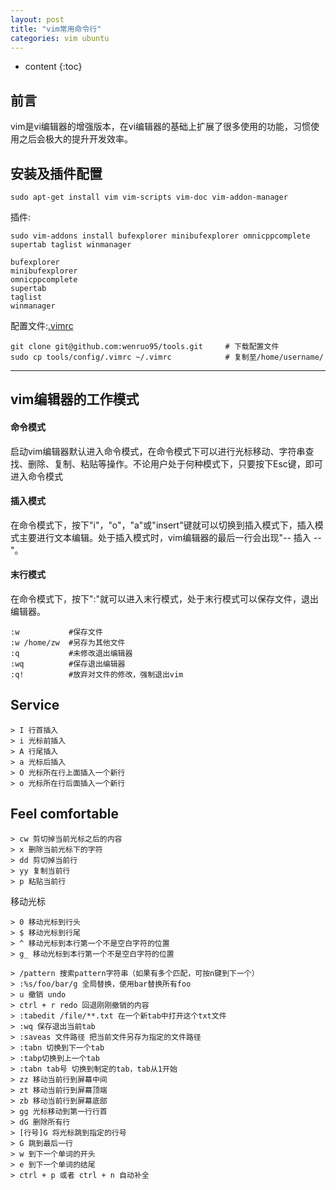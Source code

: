 ```yaml
---
layout: post
title: "vim常用命令行"
categories: vim ubuntu
---
```


* content
{:toc}

## 前言

vim是vi编辑器的增强版本，在vi编辑器的基础上扩展了很多使用的功能，习惯使用之后会极大的提升开发效率。


## 安装及插件配置

	sudo apt-get install vim vim-scripts vim-doc vim-addon-manager

插件:

	sudo vim-addons install bufexplorer minibufexplorer omnicppcomplete supertab taglist winmanager

	bufexplorer
	minibufexplorer
	omnicppcomplete
	supertab
	taglist
	winmanager

配置文件:[.vimrc](https://github.com/wenruo95/tools/blob/master/config/.vimrc)
	
	git clone git@github.com:wenruo95/tools.git 	# 下载配置文件
	sudo cp tools/config/.vimrc ~/.vimrc 			# 复制至/home/username/

---

## vim编辑器的工作模式

#### 命令模式

启动vim编辑器默认进入命令模式，在命令模式下可以进行光标移动、字符串查找、删除、复制、粘贴等操作。不论用户处于何种模式下，只要按下Esc键，即可进入命令模式

#### 插入模式

在命令模式下，按下"i"，"o"，"a"或"insert"键就可以切换到插入模式下，插入模式主要进行文本编辑。处于插入模式时，vim编辑器的最后一行会出现"-- 插入 --"。

#### 末行模式

在命令模式下，按下":"就可以进入末行模式，处于末行模式可以保存文件，退出编辑器。

    :w           #保存文件
    :w /home/zw  #另存为其他文件
    :q           #未修改退出编辑器
    :wq          #保存退出编辑器
    :q!          #放弃对文件的修改，强制退出vim


## Service

	> I 行首插入
	> i 光标前插入
	> A 行尾插入
	> a 光标后插入
	> O 光标所在行上面插入一个新行
	> o 光标所在行后面插入一个新行

## Feel comfortable

	> cw 剪切掉当前光标之后的内容
	> x 删除当前光标下的字符
	> dd 剪切掉当前行
	> yy 复制当前行
	> p 粘贴当前行

移动光标

	> 0 移动光标到行头
	> $ 移动光标到行尾
	> ^ 移动光标到本行第一个不是空白字符的位置
	> g_ 移动光标到本行第一个不是空白字符的位置

	> /pattern 搜索pattern字符串（如果有多个匹配，可按n键到下一个）
	> :%s/foo/bar/g 全局替换，使用bar替换所有foo
	> u 撤销 undo
	> ctrl + r redo 回退刚刚撤销的内容
	> :tabedit /file/**.txt 在一个新tab中打开这个txt文件
	> :wq 保存退出当前tab
	> :saveas 文件路径 把当前文件另存为指定的文件路径
	> :tabn 切换到下一个tab
	> :tabp切换到上一个tab
	> :tabn tab号 切换到制定的tab，tab从1开始
	> zz 移动当前行到屏幕中间
	> zt 移动当前行到屏幕顶端
	> zb 移动当前行到屏幕底部
	> gg 光标移动到第一行行首
	> dG 删除所有行
	> [行号]G 将光标跳到指定的行号
	> G 跳到最后一行
	> w 到下一个单词的开头
	> e 到下一个单词的结尾
	> ctrl + p 或者 ctrl + n 自动补全
